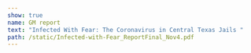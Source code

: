 ```yaml
---
show: true
name: GM report
text: "Infected With Fear: The Coronavirus in Central Texas Jails "
path: /static/Infected-with-Fear_ReportFinal_Nov4.pdf
---
```

